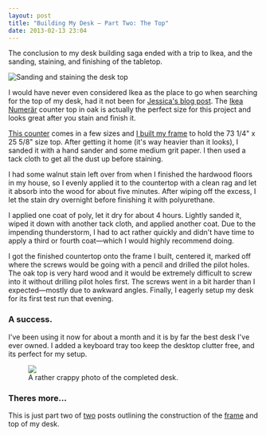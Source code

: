 ```yaml
---
layout: post
title: "Building My Desk — Part Two: The Top"
date: 2013-02-13 23:04
---
```


The conclusion to my desk building saga ended with a trip to Ikea, and the sanding, staining, and finishing of the tabletop.

<img src="{% asset_path articles/desk/finish_process.jpg %}" alt="Sanding and staining the desk top" class="img-fluid">

I would have never even considered Ikea as the place to go when searching for the top of my desk, had it not been for [Jessica's blog post](http://spacekat.github.com/blog/2012/07/31/steel-pipe-standing-desk/).  The [Ikea Numerär](http://www.ikea.com/us/en/catalog/products/40057396/) counter top in oak is actually the perfect size for this project and looks great after you stain and finish it.

[This counter](http://www.ikea.com/us/en/catalog/products/40057396/) comes in a few sizes and [I built my frame](/blog/2013/01/14/building-my-desk-part-one-the-frame/) to hold the 73 1/4" x 25 5/8" size top.  After getting it home (it's way heavier than it looks), I sanded it with a hand sander and some medium grit paper.  I then used a tack cloth to get all the dust up before staining.

I had some walnut stain left over from when I finished the hardwood floors in my house, so I evenly applied it to the countertop with a clean rag and let it absorb into the wood for about five minutes.  After wiping off the excess, I let the stain dry overnight before finishing it with polyurethane.

I applied one coat of poly, let it dry for about 4 hours. Lightly sanded it, wiped it down with another tack cloth, and  applied another coat.  Due to the impending thunderstorm, I had to act rather quickly and didn't have time to apply a third or fourth coat—which I would highly recommend doing.

I got the finished countertop onto the frame I built, centered it, marked off where the screws would be going with a pencil and  drilled the pilot holes.  The oak top is very hard wood and it would be extremely difficult to screw into it without drilling pilot holes first. The screws went in a bit harder than I expected—mostly due to awkward angles. Finally, I eagerly setup my desk for its first test run that evening.

### A success.

I've been using it now for about a month and it is by far the best desk I've ever owned.  I added a keyboard tray too keep the desktop clutter free, and its perfect for my setup.

<figure>
    <img src="{% asset_path articles/desk/finished_desk.jpg %}" class="img-fluid">
    <figcaption>
        A rather crappy photo of the completed desk.
    </figcaption>
</figure>

<!--aside-one-->

### Theres more...
This is just part two of [two](/2013/01/14/building-my-desk-part-one-the-frame/) posts outlining the construction of the [frame](/2013/01/14/building-my-desk-part-one-the-frame/) and top of my desk.
